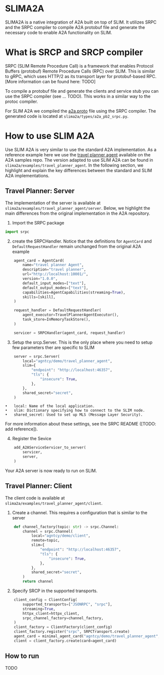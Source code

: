 # SLIMA2A

SLIMA2A is a native integration of A2A built on top of SLIM. It utilizes SRPC and the
SRPC compiler to compile A2A protobuf file and generate the necessary code to enable 
A2A functionality on SLIM.

# What is SRCP and SRCP compiler

SRPC (SLIM Remote Procedure Call) is a framework that enables Protocol Buffers (protobuf)
Remote Procedure Calls (RPC) over SLIM. This is similar to gRPC, which uses HTTP/2 as 
its transport layer for protobuf-based RPC. [More information can be found here: TODO]

To compile a protobuf file and generate the clients and service stub you can use
the SRPC compiler (see ... TODO). This works in a similar way to the protoc compiler.

For SLIM A2A we compiled the [a2a.proto](https://github.com/a2aproject/A2A/blob/main/specification/grpc/a2a.proto)
file using the SRPC compiler. The generated code is located at 
`slima2a/types/a2a_pb2_srpc.py`.

# How to use SLIM A2A

Use SLIM A2A is very similar to use the standard A2A implementation. As a
reference example here we use the
[travel planner agent](https://github.com/a2aproject/a2a-samples/tree/main/samples/python/agents/travel_planner_agent)
available on the A2A samples repo. The version adapted to use SLIM A2A can be found in
```slima2a/examples/travel_planner_agent```. In the following section, we highlight 
and explain the key differences between the standard and SLIM A2A implementations.

## Travel Planner: Server

The implementation of the server is available at ```slima2a/examples/travel_planner_agent/server```.
Below, we highlight the main differences from the original implementation in the A2A repository.

1. Import the SRPC package
```python
import srpc
```

2. create the SRPCHandler. Notice that the definitions for `AgentCard` and 
`DefaultRequestHandler` remain unchanged from the original A2A example
```python
    agent_card = AgentCard(
        name="travel planner Agent",
        description="travel planner",
        url="http://localhost:10001/",
        version="1.0.0",
        default_input_modes=["text"],
        default_output_modes=["text"],
        capabilities=AgentCapabilities(streaming=True),
        skills=[skill],
    )

    request_handler = DefaultRequestHandler(
        agent_executor=TravelPlannerAgentExecutor(),
        task_store=InMemoryTaskStore(),
    )

    servicer = SRPCHandler(agent_card, request_handler)
```
3. Setup the srcp.Server. This is the only place where 
you need to setup few parameters ther are specific to SLIM
```python
    server = srpc.Server(
        local="agntcy/demo/travel_planner_agent",
        slim={
            "endpoint": "http://localhost:46357",
            "tls": {
                "insecure": True,
            },
        },
        shared_secret="secret",
    )
```
	•	local: Name of the local application.
	•	slim: Dictionary specifying how to connect to the SLIM node.
	•	shared_secret: Used to set up MLS (Message Layer Security).
For more information about these settings, see the SRPC README ([TODO: add reference]).

4. Register the Sevice
```python
    add_A2AServiceServicer_to_server(
        servicer,
        server,
    )
```

Your A2A server is now ready to run on SLIM.


## Travel Planner: Client
The client code is available at ```slima2a/examples/travel_planner_agent/client```.

1. Create a channel. This requires a configuration that is similar to the server
```python
    def channel_factory(topic: str) -> srpc.Channel:
        channel = srpc.Channel(
            local="agntcy/demo/client",
            remote=topic,
            slim={
                "endpoint": "http://localhost:46357",
                "tls": {
                    "insecure": True,
                },
            },
            shared_secret="secret",
        )
        return channel
```

2. Specify SRCP in the supported transports.

```python
    client_config = ClientConfig(
        supported_transports=["JSONRPC", "srpc"],
        streaming=True,
        httpx_client=httpx_client,
        srpc_channel_factory=channel_factory,
    )
    client_factory = ClientFactory(client_config)
    client_factory.register("srpc", SRPCTransport.create)
    agent_card = minimal_agent_card("agntcy/demo/travel_planner_agent", ["srpc"])
    client = client_factory.create(card=agent_card)
```

## How to run
TODO

<!--
```
from a2a.server.request_handlers import DefaultRequestHandler

agent_executor = MyAgentExecutor()
request_handler = DefaultRequestHandler(
     agent_executor=agent_executor, task_store=InMemoryTaskStore()
)

servicer = SRPCHandler(agent_card, request_handler)

server = srpc.server()
a2a_pb2_srpc.add_A2AServiceServicer_to_server(
        servicer
        server,
    )

await server.start()
```

## Client Usage

```
from srpc import SRPCChannel
from a2a.client import ClientFactory, minimal_agent_card
from slima2a.client_transport import SRPCTransport, ClientConfig

def channel_factory(topic) -> SRPCChannel:
    channel = SRPCChannel(
        local=local,
        slim=slim,
        enable_opentelemetry=enable_opentelemetry,
        shared_secret=shared_secret,
    )
    await channel.connect(topic)
    return channel

clientConfig = ClientConfig(srpc_channel_factor=channel_factor)

factory = ClientFactory(clientConfig)
factory.register('srpc', SRPCTransport.create)
ac = minimal_agent_card(topic, ["srpc"])
client = factory.create(ac)

try:
    response = client.send_message(...)
except srpc.SRPCResponseError as e:
    ...
```
--->
